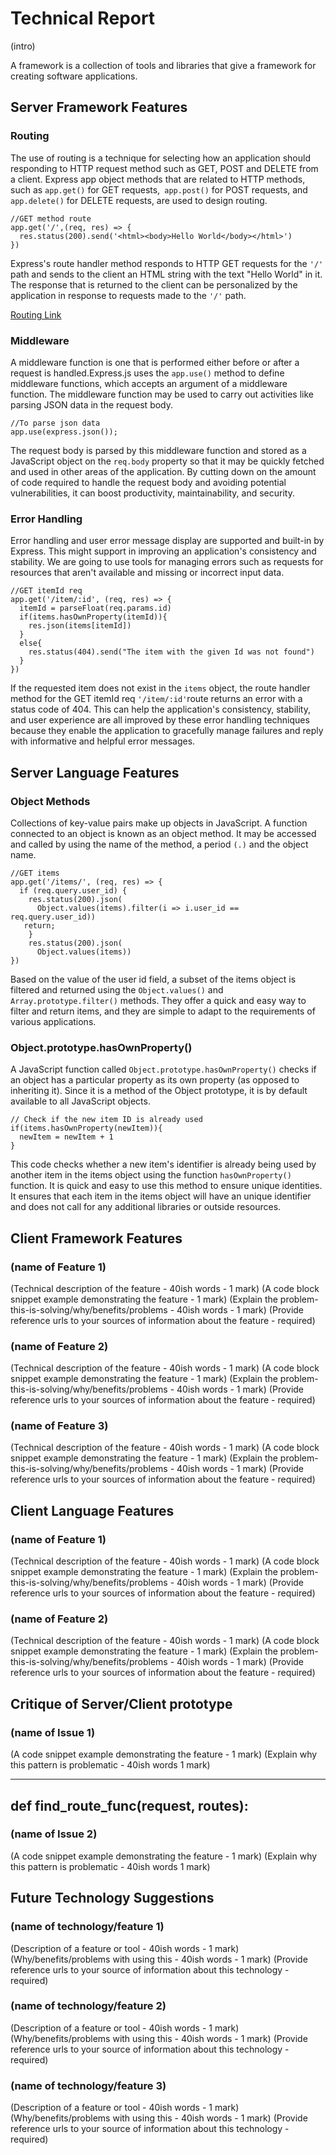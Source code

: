 Technical Report
================

(intro)

A framework is a collection of tools and libraries that give a framework for creating software applications.

Server Framework Features
-------------------------

### Routing

The use of routing is a technique for selecting how an application should responding to HTTP request method such as GET, POST and DELETE from a client. Express app object methods that are related to HTTP methods, such as ```app.get()``` for GET requests,``` app.post()``` for POST requests, and ```app.delete()``` for DELETE requests, are used to design routing. 
```
//GET method route
app.get('/',(req, res) => {
  res.status(200).send('<html><body>Hello World</body></html>')
})
```
Express's route handler method responds to HTTP GET requests for the `'/'` path and sends to the client an HTML string with the text "Hello World" in it. The response that is returned to the client can be personalized by the application in response to requests made to the `'/'` path.

[Routing Link](https://expressjs.com/en/guide/routing.html)

### Middleware

A middleware function is one that is performed either before or after a request is handled.Express.js uses the `app.use()` method to define middleware functions, which accepts an argument of a middleware function. The middleware function may be used to carry out activities like parsing JSON data in the request body.
```
//To parse json data
app.use(express.json());
```
The request body is parsed by this middleware function and stored as a JavaScript object on the `req.body` property so that it may be quickly fetched and used in other areas of the application. By cutting down on the amount of code required to handle the request body and avoiding potential vulnerabilities, it can boost productivity, maintainability, and security.

### Error Handling

Error handling and user error message display are supported and built-in by Express. This might support in improving an application's consistency and stability. We are going to use tools for managing errors such as requests for resources that aren't available and missing or incorrect input data.
```
//GET itemId req
app.get('/item/:id', (req, res) => {
  itemId = parseFloat(req.params.id)
  if(items.hasOwnProperty(itemId)){
    res.json(items[itemId])
  }
  else{
    res.status(404).send("The item with the given Id was not found")
  }
})
```
If the requested item does not exist in the `items` object, the route handler method for the GET itemId req `'/item/:id'`route returns an error with a status code of 404.
This can help the application's consistency, stability, and user experience are all improved by these error handling techniques because they enable the application to gracefully manage failures and reply with informative and helpful error messages.

Server Language Features
-----------------------

### Object Methods

Collections of key-value pairs make up objects in JavaScript. A function connected to an object is known as an object method. It may be accessed and called by using the name of the method, a period `(.)` and the object name.
```
//GET items
app.get('/items/', (req, res) => {
  if (req.query.user_id) {
    res.status(200).json(
      Object.values(items).filter(i => i.user_id == req.query.user_id))
   return;
    }
    res.status(200).json(
      Object.values(items))
})
```
Based on the value of the user id field, a subset of the items object is filtered and returned using the `Object.values()` and `Array.prototype.filter()` methods. They offer a quick and easy way to filter and return items, and they are simple to adapt to the requirements of various applications.

### Object.prototype.hasOwnProperty()

A JavaScript function called `Object.prototype.hasOwnProperty()` checks if an object has a particular property as its own property (as opposed to inheriting it). Since it is a method of the Object prototype, it is by default available to all JavaScript objects.
```
// Check if the new item ID is already used
if(items.hasOwnProperty(newItem)){
  newItem = newItem + 1
}
```
This code checks whether a new item's identifier is already being used by another item in the items object using the function `hasOwnProperty()` function. It is quick and easy to use this method to ensure unique identities. It ensures that each item in the items object will have an unique identifier and does not call for any additional libraries or outside resources.

Client Framework Features
-------------------------

### (name of Feature 1)

(Technical description of the feature - 40ish words - 1 mark)
(A code block snippet example demonstrating the feature - 1 mark)
(Explain the problem-this-is-solving/why/benefits/problems - 40ish words - 1 mark)
(Provide reference urls to your sources of information about the feature - required)


### (name of Feature 2)

(Technical description of the feature - 40ish words - 1 mark)
(A code block snippet example demonstrating the feature - 1 mark)
(Explain the problem-this-is-solving/why/benefits/problems - 40ish words - 1 mark)
(Provide reference urls to your sources of information about the feature - required)


### (name of Feature 3)

(Technical description of the feature - 40ish words - 1 mark)
(A code block snippet example demonstrating the feature - 1 mark)
(Explain the problem-this-is-solving/why/benefits/problems - 40ish words - 1 mark)
(Provide reference urls to your sources of information about the feature - required)


Client Language Features
------------------------

### (name of Feature 1)

(Technical description of the feature - 40ish words - 1 mark)
(A code block snippet example demonstrating the feature - 1 mark)
(Explain the problem-this-is-solving/why/benefits/problems - 40ish words - 1 mark)
(Provide reference urls to your sources of information about the feature - required)

### (name of Feature 2)

(Technical description of the feature - 40ish words - 1 mark)
(A code block snippet example demonstrating the feature - 1 mark)
(Explain the problem-this-is-solving/why/benefits/problems - 40ish words - 1 mark)
(Provide reference urls to your sources of information about the feature - required)


Critique of Server/Client prototype
---------------------

### (name of Issue 1)

(A code snippet example demonstrating the feature - 1 mark)
(Explain why this pattern is problematic - 40ish words 1 mark)

---
def find_route_func(request, routes):
---

### (name of Issue 2)

(A code snippet example demonstrating the feature - 1 mark)
(Explain why this pattern is problematic - 40ish words 1 mark)


Future Technology Suggestions
-----------------------------

### (name of technology/feature 1)

(Description of a feature or tool - 40ish words - 1 mark)
(Why/benefits/problems with using this - 40ish words - 1 mark)
(Provide reference urls to your source of information about this technology - required)


### (name of technology/feature 2)

(Description of a feature or tool - 40ish words - 1 mark)
(Why/benefits/problems with using this - 40ish words - 1 mark)
(Provide reference urls to your source of information about this technology - required)


### (name of technology/feature 3)

(Description of a feature or tool - 40ish words - 1 mark)
(Why/benefits/problems with using this - 40ish words - 1 mark)
(Provide reference urls to your source of information about this technology - required)
